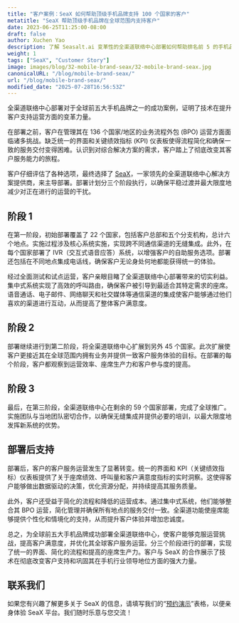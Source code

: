 ```yaml
---
title: "客户案例：SeaX 如何帮助顶级手机品牌支持 100 个国家的客户"
metatitle: "SeaX 帮助顶级手机品牌在全球范围内支持客户"
date: 2023-06-25T11:25:00-08:00
draft: false
author: Xuchen Yao
description: 了解 Seasalt.ai 变革性的全渠道联络中心部署如何帮助排名前 5 的手机品牌在 100 个国家/地区彻底改变客户支持运营，从混乱到客户满意！
weight: 1
tags: ["SeaX", "Customer Story"]
image: images/blog/32-mobile-brand-seax/32-mobile-brand-seax.jpg
canonicalURL: "/blog/mobile-brand-seax/"
url: "/blog/mobile-brand-seax/"
modified_date: "2025-07-28T16:56:53Z"
---
```


全渠道联络中心部署对于全球前五大手机品牌之一的成功案例，证明了技术在提升客户支持运营方面的变革力量。

在部署之前，客户在管理其在 136 个国家/地区的业务流程外包 (BPO) 运营方面面临诸多挑战。缺乏统一的界面和关键绩效指标 (KPI) 仪表板使得流程简化和确保一致的服务交付变得困难。认识到对综合解决方案的需求，客户踏上了彻底改变其客户服务能力的旅程。

客户仔细评估了各种选项，最终选择了 [SeaX](https://seax.seasalt.ai/?utm_source=blog/)，一家领先的全渠道联络中心解决方案提供商，来主导部署。部署计划分三个阶段执行，以确保平稳过渡并最大限度地减少对正在进行的运营的干扰。


## 阶段 1
在第一阶段，初始部署覆盖了 22 个国家，包括客户总部和五个分支机构，总计六个地点。实施过程涉及核心系统实施，实现跨不同通信渠道的无缝集成。此外，在每个国家部署了 IVR（交互式语音应答）系统，以增强客户的自助服务选项。部署还包括在不同地点集成电话线，确保客户无论身处何地都能获得统一的体验。

经过全面测试和试点运营，客户亲眼目睹了全渠道联络中心部署带来的切实利益。集中式系统实现了高效的呼叫路由，确保客户被引导到最适合其特定需求的座席。语音通话、电子邮件、网络聊天和社交媒体等通信渠道的集成使客户能够通过他们喜欢的渠道进行互动，从而提高了整体客户满意度。

## 阶段 2
部署继续进行到第二阶段，将全渠道联络中心扩展到另外 45 个国家。此次扩展使客户更接近其在全球范围内拥有业务并提供一致客户服务体验的目标。在部署的每个阶段，客户都观察到运营效率、座席生产力和客户参与度的提高。

## 阶段 3
最后，在第三阶段，全渠道联络中心在剩余的 59 个国家部署，完成了全球推广。实施团队与当地团队密切合作，以确保无缝集成并提供必要的培训，以最大限度地发挥新系统的优势。

## 部署后支持
部署后，客户的客户服务运营发生了显著转变。统一的界面和 KPI（关键绩效指标）仪表板提供了关于座席绩效、呼叫量和客户满意度指标的实时洞察。这使得客户能够做出数据驱动的决策，优化资源分配，并持续提高其服务质量。

此外，客户还受益于简化的流程和降低的运营成本。通过集中式系统，他们能够整合其 BPO 运营，简化管理并确保所有地点的服务交付一致。全渠道功能使座席能够提供个性化和情境化的支持，从而提升客户体验并增加忠诚度。

总之，为全球前五大手机品牌成功部署全渠道联络中心，使客户能够克服运营挑战，提高客户满意度，并优化其全球客户服务运营。分三个阶段进行的部署，实现了统一的界面、简化的流程和提高的座席生产力。客户与 SeaX 的合作展示了技术在彻底改变客户支持和巩固其在手机行业领导地位方面的强大力量。

## 联系我们

如果您有兴趣了解更多关于 SeaX 的信息，请填写我们的“[预约演示](https://meetings.hubspot.com/seasalt-ai/seasalt-meeting)”表格，以便亲身体验 SeaX 平台。我们随时乐意与您交流！
